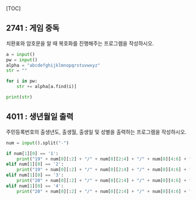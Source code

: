 [TOC]

## 2741 : 게임 중독

치환표와 암호문을 알 때 복호화를 진행해주는 프로그램을 작성하시오.

``` python
a = input()
pw = input()
alpha = "abcdefghijklmnopqrstuvwxyz"
str = ""

for i in pw:
    str += alpha[a.find(i)]

print(str)
```

## 4011 : 생년월일 출력

주민등록번호의 출생년도, 출생월, 출생일 및 성별을 출력하는 프로그램을 작성하시오.

``` python
num = input().split("-")

if num[1][0] == '1':
    print("19" + num[0][:2] + "/" + num[0][2:4] + "/" + num[0][4:6] + " M")
elif num[1][0] == '2':
    print("19" + num[0][:2] + "/" + num[0][2:4] + "/" + num[0][4:6] + " F")
elif num[1][0] == '3':
    print("20" + num[0][:2] + "/" + num[0][2:4] + "/" + num[0][4:6] + " M")
elif num[1][0] == '4':
    print("20" + num[0][:2] + "/" + num[0][2:4] + "/" + num[0][4:6] + " F")
```
